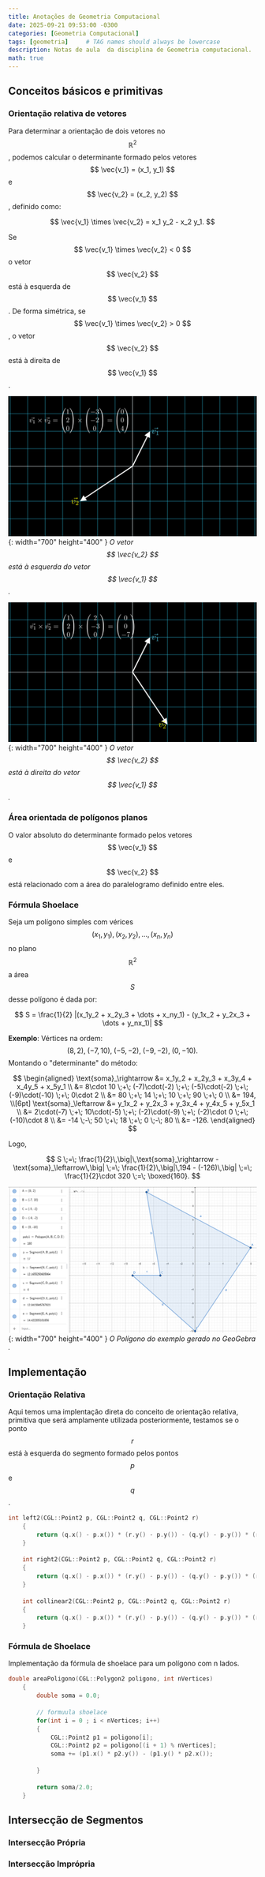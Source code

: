 ```yaml
---
title: Anotações de Geometria Computacional
date: 2025-09-21 09:53:00 -0300
categories: [Geometria Computacional]
tags: [geometria]     # TAG names should always be lowercase
description: Notas de aula  da disciplina de Geometria computacional.
math: true
---
```


## Conceitos básicos e primitivas

### Orientação relativa de vetores
Para determinar a orientação de dois vetores no 
$$  \mathbb{R}^2 $$
, podemos calcular o determinante formado pelos vetores $$ \vec{v_1} = (x_1, y_1) $$ 
e 
$$ \vec{v_2} = (x_2, y_2) $$
, definido como:  

$$ \vec{v_1} \times \vec{v_2} = x_1 y_2 - x_2 y_1. $$

Se 
$$ \vec{v_1} \times \vec{v_2} < 0 $$
o vetor $$ \vec{v_2} $$ está à esquerda de $$ \vec{v_1} $$. De forma simétrica, se $$ \vec{v_1} \times \vec{v_2} > 0 $$
, o vetor $$ \vec{v_2} $$ está à direita de $$ \vec{v_1} $$ .


![Desktop View](assets/images/positivo.png){: width="700" height="400" }
*O vetor $$ \vec{v_2} $$  está à esquerda do vetor $$ \vec{v_1} $$ .*

![Desktop View](assets/images/negativo.png){: width="700" height="400" }
*O vetor $$ \vec{v_2} $$  está à direita do vetor $$ \vec{v_1} $$ .*


### Área orientada de polígonos planos
O valor absoluto do determinante formado pelos vetores $$ \vec{v_1} $$ e $$ \vec{v_2} $$ está relacionado com a área do paralelogramo definido entre eles.

### Fórmula Shoelace

Seja um polígono simples com vérices $$   (x_1, y_1), (x_2, y_2), \dots, (x_n, y_n)   $$ no plano  $$ \mathbb{R}^2 $$ a área $$S $$ desse polígono é dada por:

$$  S = \frac{1}{2} |(x_1y_2 + x_2y_3 + \dots + x_ny_1) - (y_1x_2 + y_2x_3 + \dots + y_nx_1)| $$ 

**Exemplo**: Vértices na ordem: $$ (8,2),\; (-7,10),\; (-5,-2),\; (-9,-2),\; (0,-10). $$
Montando o "determinante" do método:

$$
\begin{aligned}
\text{soma}_\rightarrow &= x_1y_2 + x_2y_3 + x_3y_4 + x_4y_5 + x_5y_1 \\
&= 8\cdot 10 \;+\; (-7)\cdot(-2) \;+\; (-5)\cdot(-2) \;+\; (-9)\cdot(-10) \;+\; 0\cdot 2 \\
&= 80 \;+\; 14 \;+\; 10 \;+\; 90 \;+\; 0 \\
&= 194, \\[6pt]
\text{soma}_\leftarrow &= y_1x_2 + y_2x_3 + y_3x_4 + y_4x_5 + y_5x_1 \\
&= 2\cdot(-7) \;+\; 10\cdot(-5) \;+\; (-2)\cdot(-9) \;+\; (-2)\cdot 0 \;+\; (-10)\cdot 8 \\
&= -14 \;-\; 50 \;+\; 18 \;+\; 0 \;-\; 80 \\
&= -126.
\end{aligned}
$$

Logo,

$$
S \;=\; \frac{1}{2}\,\big|\,\text{soma}_\rightarrow - \text{soma}_\leftarrow\,\big|
\;=\;
\frac{1}{2}\,\big|\,194 - (-126)\,\big|
\;=\;
\frac{1}{2}\cdot 320
\;=\;
\boxed{160}.
$$

![Desktop View](assets/images/poligono.png){: width="700" height="400" }
*O Polígono do exemplo gerado no GeoGebra  .*

## Implementação

### Orientação Relativa
Aqui temos uma implentação direta do conceito de orientação relativa, primitiva que será amplamente utilizada posteriormente, testamos se o ponto $$ r $$ está à esquerda do segmento formado pelos pontos $$p$$ e $$q$$.


```c++
int left2(CGL::Point2 p, CGL::Point2 q, CGL::Point2 r)
    {
        return (q.x() - p.x()) * (r.y() - p.y()) - (q.y() - p.y()) * (r.x() - p.x()) > 0;
    }

    int right2(CGL::Point2 p, CGL::Point2 q, CGL::Point2 r)
    {
        return (q.x() - p.x()) * (r.y() - p.y()) - (q.y() - p.y()) * (r.x() - p.x()) < 0;
    }

    int collinear2(CGL::Point2 p, CGL::Point2 q, CGL::Point2 r)
    {
        return (q.x() - p.x()) * (r.y() - p.y()) - (q.y() - p.y()) * (r.x() - p.x()) == 0;
    }

```




### Fórmula de Shoelace
Implementação da fórmula de shoelace para um polígono com n lados.

```c++
double areaPoligono(CGL::Polygon2 poligono, int nVertices)
    {
        double soma = 0.0;

        // formuula shoelace
        for(int i = 0 ; i < nVertices; i++)
        {
            CGL::Point2 p1 = poligono[i];
            CGL::Point2 p2 = poligono[(i + 1) % nVertices];
            soma += (p1.x() * p2.y()) - (p1.y() * p2.x());

        }

        return soma/2.0;
    }
```

## Intersecção de Segmentos

### Intersecção Própria
### Intersecção Imprópria